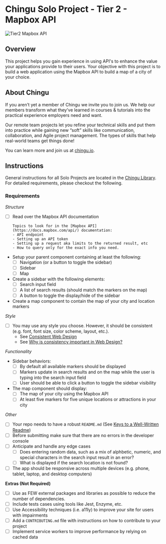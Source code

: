 # Chingu Solo Project - Tier 2 - Mapbox API

![Tier2 Mapbox API](./assets/Tier2_mapbox_api.gif)

## Overview

This project helps you gain experience in using API's to enhance the value
your applications provide to their users. Your objective with this project is 
to build a web application using the Mapbox API to build a map of a city of 
your choice.

## About Chingu

If you aren’t yet a member of Chingu we invite you to join us. We help our 
members transform what they’ve learned in courses & tutorials into the 
practical experience employers need and want.

Our remote team projects let you refine your technical skills and put them 
into practice while gaining new “soft” skills like communication, 
collaboration, and Agile project management. The types of skills that 
help real-world teams get things done!

You can learn more and join us at [chingu.io](https://chingu.io).

## Instructions

General instructions for all Solo Projects are located in the 
[Chingu Library](https://voyage.docs.chingu.io/prework/howwork). For detailed 
requirements, please checkout the following.

### Requirements

*Structure*
- [ ] Read over the Mapbox API documentation

      Topics to look for in the [Mapbox API](https://docs.mapbox.com/api/) documentation:
      - API endpoint
      - Setting up an API token
      - Setting up a request aka limits to the returned result, etc
      - How to query only for the exact info you need.

- Setup your parent component containing at least the following:
  - [ ] Navigation (or a button to toggle the sidebar)
  - [ ] Sidebar
  - [ ] Map
- Create a sidebar with the following elements:
  - [ ] Search input field
  - [ ] A list of search results (should match the markers on the map)
  - [ ] A button to toggle the display/hide of the sidebar
- Create a map component to contain the map of your city and location markers

*Style*
- [ ] You may use any style you choose. However, it should be consistent (e.g.
font, font size, color scheme, layout, etc.).
  - See [Consistent Web Design](https://1stwebdesigner.com/consistent-web-design/)
  - See [Why is consistency important in Web Design?](https://laceytechsolutions.co.uk/blog/importance-of-consistency-in-web-design/)

*Functionality*
- Sidebar behaviors:
  - [ ] By default all available markers should be displayed
  - [ ] Markers update in search results and on the map while the user is 
  typing into the search input field
  - [ ] User should be able to click a button to toggle the sidebar visibility
- The map component should display:
  - [ ] The map of your city using the Mapbox API
  - [ ] At least five markers for five unique locations or attractions in your city

*Other*
- [ ] Your repo needs to have a robust `README.md` (See [Keys to a Well-Written Readme](https://medium.com/chingu/keys-to-a-well-written-readme-55c53d34fe6d))
- [ ] Before submitting make sure that there are no errors in the developer console
- [ ] Anticipate and handle any edge cases
  - [ ] Does entering random data, such as a mix of alphbetic, numeric, and
  special characters in the search input result in an error?
  - [ ] What is displayed if the search location is not found?
- [ ] The app should be responsive across multiple devices (e.g. phone, tablet, 
laptop, and desktop computers)

**Extras (Not Required)**

- [ ] Use as FEW external packages and libraries as possible to reduce the 
number of dependencies.
- [ ] Include tests cases using tools like Jest, Enzyme, etc.
- [ ] Use Accessibility techniques (i.e. a11ly) to improve your site for users 
with impairments 
- [ ] Add a `CONTRIBUTING.md` file with instructions on how to contribute to
your project
- [ ] Implement service workers to improve performance by relying on cached data
